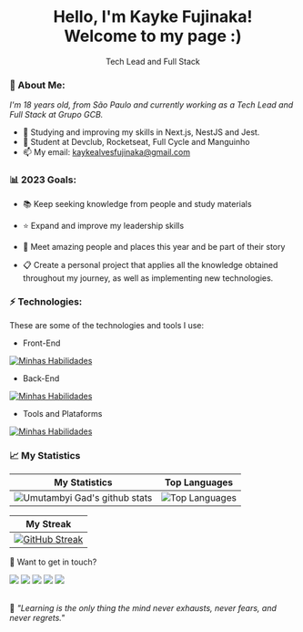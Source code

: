 <h1 align='center'>
  Hello, I'm Kayke Fujinaka!
  <br/>
  Welcome to my page :)
</h1>
<p align='center'>
  Tech Lead and Full Stack
</p>

### 🌻 About Me:

<p>
  <em>
    I'm 18 years old, from São Paulo and currently working as a Tech Lead and Full Stack at Grupo GCB.
  </em>
</p>

- 🌱 Studying and improving my skills in Next.js, NestJS and Jest.
- 🚀 Student at Devclub, Rocketseat, Full Cycle and Manguinho
- 📫 My email: kaykealvesfujinaka@gmail.com

### 📊 2023 Goals:

- 📚 Keep seeking knowledge from people and study materials

- ⭐ Expand and improve my leadership skills

- 💙 Meet amazing people and places this year and be part of their story

- 📋 Create a personal project that applies all the knowledge obtained throughout my journey, as well as implementing new technologies.

### ⚡ Technologies:

These are some of the technologies and tools I use:

- Front-End

[![Minhas Habilidades](https://skillicons.dev/icons?i=html,css,js,ts,jquery,react,next,styledcomponents,tailwind,jest,bootstrap,materialui)](https://skillicons.dev)

- Back-End

[![Minhas Habilidades](https://skillicons.dev/icons?i=nodejs,express,nest,docker,prisma,sqlite,mongodb,mysql,postgres,firebase)](https://skillicons.dev)

- Tools and Plataforms

[![Minhas Habilidades](https://skillicons.dev/icons?i=aws,azure,git,githubactions,gitlab,postman,figma,linux)](https://skillicons.dev)

### 📈 My Statistics

| My Statistics                                                                                                                                                            | Top Languages                                                                                                                                                                    |
| ------------------------------------------------------------------------------------------------------------------------------------------------------------------------ | ---------------------------------------------------------------------------------------------------------------------------------------------------------------------------------- |
| ![Umutambyi Gad's github stats](https://github-readme-stats.vercel.app/api?username=Kayke-Fujinaka&show_icons=true&hide_border=true&count_private=true&theme=jolly) | ![Top Languages](https://github-readme-stats.vercel.app/api/top-langs/?username=Kayke-Fujinaka&langs_count=10&count_private=true&hide_border=true&theme=jolly&layout=compact) |


| My Streak                                                                                                                                                             |
| ----------------------------------------------------------------------------------------------------------------------------------------------------------------------- |
| [![GitHub Streak](https://streak-stats.demolab.com/?user=Kayke-Fujinaka&theme=jolly)](https://git.io/streak-stats) |

💬 Want to get in touch?

<div>
  <a href="https://www.linkedin.com/in/kayke-fujinaka" target="_blank"><img src="https://img.shields.io/badge/-LinkedIn-%230077B5?style=for-the-badge&logo=linkedin&logoColor=white" target="_blank"></a>
  <a href="https://api.whatsapp.com/send/?phone=%2B5511961877936&text&app_absent=0" target="_blank"><img src="https://img.shields.io/badge/WhatsApp-25D366?style=for-the-badge&logo=whatsapp&logoColor=white" target="_blank"></a>
  <a href = "mailto:kaykealvesfujinaka@gmail.com"><img src="https://img.shields.io/badge/-Gmail-%23333?style=for-the-badge&logo=gmail&logoColor=white" target="_blank"></a>
  <a href="https://www.instagram.com/kaykeaf/" target="_blank"><img src="https://img.shields.io/badge/-Instagram-%23E4405F?style=for-the-badge&logo=instagram&logoColor=white" target="_blank"></a>
  <a href="https://discord.gg/NXGGp4KaQH" target="_blank"><img src="https://img.shields.io/badge/Discord-7289DA?style=for-the-badge&logo=discord&logoColor=white" target="_blank"></a>
</div>
<br>
<p>🧠 <span style="font-style:italic">"Learning is the only thing the mind never exhausts, never fears, and never regrets."</span></p>

